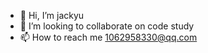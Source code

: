 - 👋 Hi, I’m jackyu
- 💞️ I’m looking to collaborate on code study
- 📫 How to reach me 1062958330@qq.com

<!---
jackyu518/jackyu518 is a ✨ special ✨ repository because its `README.md` (this file) appears on your GitHub profile.
You can click the Preview link to take a look at your changes.
--->
